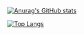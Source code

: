 [![Anurag's GitHub stats](https://stats-private.vercel.app/api?username=alissonboessio)](https://github.com/alissonboessio/stats-private)

[![Top Langs](https://stats-private.vercel.app/api/top-langs/?username=alissonboessio)](https://github.com/alissonboessio/stats-private)

